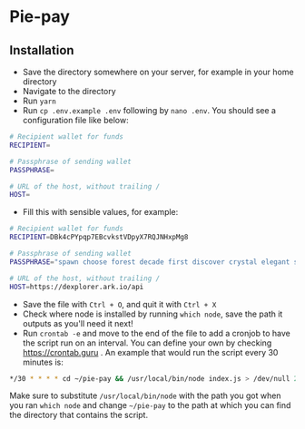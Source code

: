 
# Pie-pay

## Installation

- Save the directory somewhere on your server, for example in your home directory
- Navigate to the directory
- Run `yarn`
- Run `cp .env.example .env` following by `nano .env`. You should see a configuration file like below:

```bash
# Recipient wallet for funds
RECIPIENT=

# Passphrase of sending wallet
PASSPHRASE=

# URL of the host, without trailing /
HOST=
```

- Fill this with sensible values, for example:

```bash
# Recipient wallet for funds
RECIPIENT=DBk4cPYpqp7EBcvkstVDpyX7RQJNHxpMg8

# Passphrase of sending wallet
PASSPHRASE="spawn choose forest decade first discover crystal elegant smoke skirt club check"

# URL of the host, without trailing /
HOST=https://dexplorer.ark.io/api
```

- Save the file with `Ctrl + O`, and quit it with `Ctrl + X`
- Check where node is installed by running `which node`, save the path it outputs as you'll need it next!
- Run `crontab -e` and move to the end of the file to add a cronjob to have the script run on an interval. You can define your own by checking https://crontab.guru . An example that would run the script every 30 minutes is:

```bash
*/30 * * * * cd ~/pie-pay && /usr/local/bin/node index.js > /dev/null 2>&1
```

Make sure to substitute `/usr/local/bin/node` with the path you got when you ran `which node` and change `~/pie-pay` to the path at which you can find the directory that contains the script.